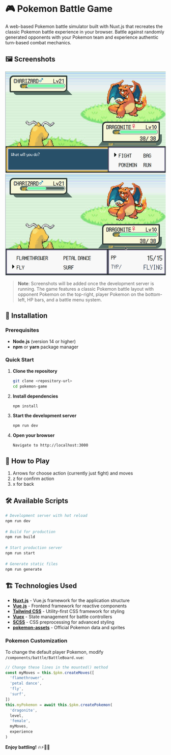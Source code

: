 # 🎮 Pokemon Battle Game

A web-based Pokemon battle simulator built with Nuxt.js that recreates the classic Pokemon battle experience in your browser. Battle against randomly generated opponents with your Pokemon team and experience authentic turn-based combat mechanics.


## 🖼️ Screenshots

![Battle board](screenshots/01.png)
![Fight action](screenshots/02.png)

> **Note**: Screenshots will be added once the development server is running. The game features a classic Pokemon battle layout with opponent Pokemon on the top-right, player Pokemon on the bottom-left, HP bars, and a battle menu system.

## 🚀 Installation

### Prerequisites

- **Node.js** (version 14 or higher)
- **npm** or **yarn** package manager

### Quick Start

1. **Clone the repository**

   ```bash
   git clone <repository-url>
   cd pokemon-game
   ```

2. **Install dependencies**

   ```bash
   npm install

   ```

3. **Start the development server**

   ```bash
   npm run dev
   ```

4. **Open your browser**
   ```
   Navigate to http://localhost:3000
   ```

## 🎯 How to Play

1. Arrows for choose action (currently just fight) and moves
2. z for confirm action
3. x for back

## 🛠️ Available Scripts

```bash
# Development server with hot reload
npm run dev

# Build for production
npm run build

# Start production server
npm run start

# Generate static files
npm run generate
```

## 🏗️ Technologies Used

- **[Nuxt.js](https://nuxtjs.org/)** - Vue.js framework for the application structure
- **[Vue.js](https://vuejs.org/)** - Frontend framework for reactive components
- **[Tailwind CSS](https://tailwindcss.com/)** - Utility-first CSS framework for styling
- **[Vuex](https://vuex.vuejs.org/)** - State management for battle controllers
- **[SCSS](https://sass-lang.com/)** - CSS preprocessing for advanced styling
- **[pokemon-assets](https://github.com/waydelyle/pokemon-assets)** - Official Pokemon data and sprites


### Pokemon Customization

To change the default player Pokemon, modify `/components/battle/BattleBoard.vue`:

```javascript
// Change these lines in the mounted() method
const myMoves = this.$pkm.createMoves([
  'flamethrower',
  'petal dance',
  'fly',
  'surf',
])
this.myPokemon = await this.$pkm.createPokemon(
  'dragonite',
  level,
  'female',
  myMoves,
  experience
)
```

**Enjoy battling!** 🔥⚡🌊🌿
